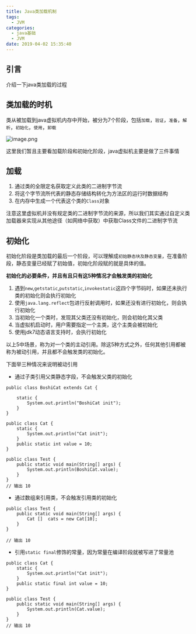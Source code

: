 ```yaml
---
title: Java类加载机制
tags:
  - JVM
categories:
  - java基础
  - JVM
date: 2019-04-02 15:35:40
---
```


## 引言

介绍一下java类加载的过程

## 类加载的时机

类从被加载到java虚拟机内存中开始，被分为7个阶段，包括`加载`，`验证`，`准备`，`解析`，`初始化`，`使用`，`卸载`

![image.png](http://upload-images.jianshu.io/upload_images/2717496-793f9be59d3a7ea2.png?imageMogr2/auto-orient/strip%7CimageView2/2/w/1240)



这里我们暂且主要看加载阶段和初始化阶段，java虚拟机主要是做了三件事情

## 加载

1. 通过类的全限定名获取定义此类的二进制字节流
2. 将这个字节流所代表的静态存储结构转化为方法区的运行时数据结构
3. 在内存中生成一个代表这个类的`Class`对象

注意这里虚拟机并没有规定类的二进制字节流的来源，所以我们其实通过自定义类加载器来实现从其他途径（如网络中获取）中获取Class文件的二进制字节流

## 初始化

初始化阶段是类加载的最后一个阶段，可以理解成`初始静态块及静态变量`，在准备阶段，静态变量已经赋了初始值，初始化阶段赋的就是具体的值。

**初始化的必要条件，并且有且只有这5种情况才会触发类的初始化**

1. 遇到`new`,`getstatic`,`putstatic`,`invokestatic`这四个字节码时，如果还未执行类的初始化则会执行初始化
2. 使用`java.lang.reflect`包进行反射调用时，如果还没有进行初始化，则会执行初始化
3. 当初始化一个类时，发现其父类还没有初始化，则会初始化其父类
4. 当虚拟机启动时，用户需要指定一个主类，这个主类会被初始化
5. 使用jdk7动态语言支持时，会执行初始化

以上5中场景，称为对一个类的主动引用。除这5种方式之外，任何其他引用都被称为被动引用，并且都不会触发类的初始化。

下面举三种情况来说明被动引用

* 通过子类引用父类静态字段，不会触发父类的初始化

```
public class BoshiCat extends Cat {

    static {
        System.out.println("BoshiCat init");
    }
}

public class Cat {
    static {
        System.out.println("Cat init");
    }
    public static int value = 10;
}

public class Test {
    public static void main(String[] args) {
        System.out.println(BoshiCat.value);
    }
}
// 输出 10
```

* 通过数组来引用类，不会触发引用类的初始化

```
public class Test {
    public static void main(String[] args) {
        Cat []  cats = new Cat[10];
    }
}

// 输出 10
```

* 引用`static final`修饰的常量，因为常量在编译阶段就被写进了常量池

```
public class Cat {
    static {
        System.out.println("Cat init");
    }
    public static final int value = 10;
}

public class Test {
    public static void main(String[] args) {
        System.out.println(Cat.value);
    }
}
// 输出 10
```
